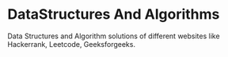 # DataStructures And Algorithms
Data Structures and Algorithm solutions of different websites like Hackerrank, Leetcode, Geeksforgeeks.
